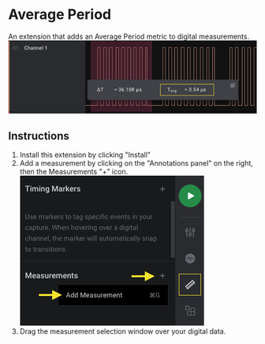 # Average Period

An extension that adds an Average Period metric to digital measurements.
![Average Period](files/average_period.png)

## Instructions
1. Install this extension by clicking "Install"
2. Add a measurement by clicking on the "Annotations panel" on the right, then the Measurements "+" icon.
![Adding a Measurement](files/add_measurement.png)
3. Drag the measurement selection window over your digital data.
